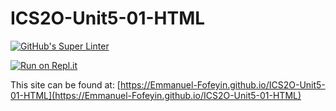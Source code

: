 # ICS2O-Unit5-01-HTML

[![GitHub's Super Linter](https://github.com/Emmanuel-Fofeyin/ICS2O-Unit5-01-HTML/workflows/GitHub's%20Super%20Linter/badge.svg)](https://github.com/Emmanuel-Fofeyin/ICS2O-Unit5-01-HTML/actions)

[![Run on Repl.it](https://repl.it/badge/github/Emmanuel-Fofeyin/ICS2O-Unit5-01-HTML)](https://repl.it/github/Emmanuel-Fofeyin/ICS2O-Unit5-01-HTML)

This site can be found at: [https://Emmanuel-Fofeyin.github.io/ICS2O-Unit5-01-HTML](https://Emmanuel-Fofeyin.github.io/ICS2O-Unit5-01-HTML)
